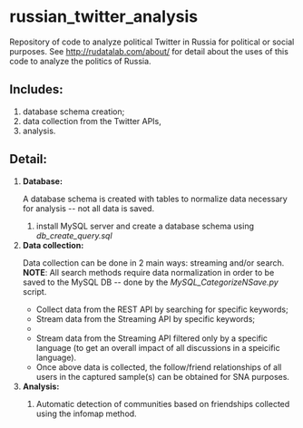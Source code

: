 # russian_twitter_analysis
Repository of code to analyze political Twitter in Russia for political or social purposes. See http://rudatalab.com/about/ for detail about the uses of this code to analyze the politics of Russia.

<h2>Includes:</h2>
<ol>
  <li>database schema creation;</li>
  <li>data collection from the Twitter APIs,</li>
  <li>analysis.</li>
</ol>

<h2>Detail:</h2> 
<ol>
  <li><b>Database:</b></li>
  <p>A database schema is created with tables to normalize data necessary for analysis -- not all data is saved.</p>
  <ol>
    <li>install MySQL server and create a database schema using <i>db_create_query.sql</i></li>
  </ol>
  <li><b>Data collection:</b></li>
  <p>Data collection can be done in 2 main ways: streaming and/or search. <b>NOTE</b>: All search methods require data normalization in order to be saved to the MySQL DB -- done by the <i>MySQL_CategorizeNSave.py</i> script.</p>
  <ul>
    <li>Collect data from the REST API by searching for specific keywords;</li>
    <li>Stream data from the Streaming API by specific keywords;<li>
    <li>Stream data from the Streaming API filtered only by a specific language (to get an overall impact of all discussions in a speicific language).</li>
    <li>Once above data is collected, the follow/friend relationships of all users in the captured sample(s) can be obtained for SNA purposes.</li>
  </ul>
  <li><b>Analysis:</b></li>
  <ol>
    <li>Automatic detection of communities based on friendships collected using the infomap method.</li>
  </ol>
</ol>
